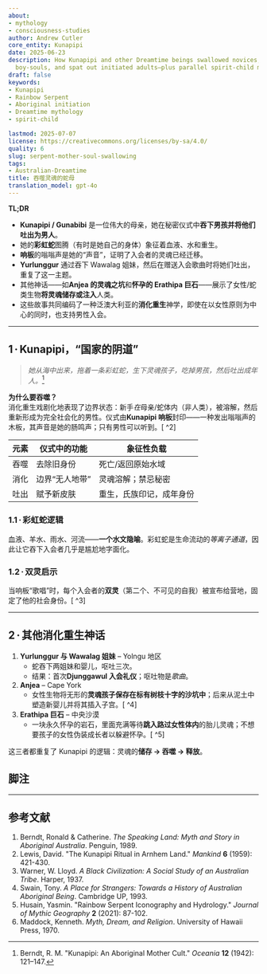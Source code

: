 ```yaml
---
about:
- mythology
- consciousness-studies
author: Andrew Cutler
core_entity: Kunapipi
date: 2025-06-23
description: How Kunapipi and other Dreamtime beings swallowed novices, digested their
  boy-souls, and spat out initiated adults—plus parallel spirit-child myths.
draft: false
keywords:
- Kunapipi
- Rainbow Serpent
- Aboriginal initiation
- Dreamtime mythology
- spirit-child

lastmod: 2025-07-07
license: https://creativecommons.org/licenses/by-sa/4.0/
quality: 6
slug: serpent-mother-soul-swallowing
tags:
- Australian-Dreamtime
title: 吞噬灵魂的蛇母
translation_model: gpt-4o
---
```


**TL;DR**

- **Kunapipi / Gunabibi** 是一位伟大的母亲，她在秘密仪式中**吞下男孩并将他们吐出为男人**。  
- 她的**彩虹蛇**图腾（有时是她自己的身体）象征着血液、水和重生。  
- **响板**的嗡嗡声是她的“声音”，证明了入会者的灵魂已经迁移。  
- **Yurlunggur** 通过吞下 Wawalag 姐妹，然后在赠送入会歌曲时将她们吐出，重复了这一主题。  
- 其他神话——如**Anjea 的灵魂之坑**和**怀孕的 Erathipa 巨石**——展示了女性/蛇类生物**将灵魂储存或注入**人类。  
- 这些故事共同编码了一种泛澳大利亚的**消化重生**神学，即使在以女性原则为中心的同时，也支持男性入会。

---

## 1 · Kunapipi，“国家的阴道”

> *她从海中出来，拖着一条彩虹蛇，生下灵魂孩子，吃掉男孩，然后吐出成年人。*[^1]

**为什么要吞噬？**  
消化重生戏剧化地表现了边界状态：新手*在*母亲/蛇体内（非人类），被溶解，然后重新形成为完全社会化的男性。仪式由**Kunapipi 响板**封印——一种发出嗡嗡声的木板，其声音是她的肠鸣声；只有男性可以听到。[ ^2]

| 元素 | 仪式中的功能 | 象征性负载 |
|---------|-----------------|------------------|
| 吞噬 | 去除旧身份 | 死亡/返回原始水域 |
| 消化 | 边界“无人地带” | 灵魂溶解；禁忌秘密 |
| 吐出 | 赋予新皮肤 | 重生，氏族印记，成年身份 |

### 1.1 · 彩虹蛇逻辑 
血液、羊水、雨水、河流——**一个水文隐喻**。彩虹蛇是生命流动的*等离子通道*，因此让它吞下入会者几乎是尴尬地字面化。

### 1.2 · 双灵启示 
当响板“歌唱”时，每个入会者的**双灵**（第二个、不可见的自我）被宣布给营地，固定了他的社会身份。[ ^3]

---

## 2 · 其他消化重生神话

1. **Yurlunggur 与 Wawalag 姐妹** – Yolngu 地区  
   - 蛇吞下两姐妹和婴儿，呕吐三次。  
   - 结果：首次**Djunggawul 入会礼仪**；呕吐物是*歌曲*。  
2. **Anjea** – Cape York  
   - 女性生物将无形的**灵魂孩子保存在标有树枝十字的沙坑中**；后来从泥土中塑造新婴儿并将其插入子宫。[ ^4]  
3. **Erathipa 巨石** – 中央沙漠  
   - 一块永久怀孕的岩石，里面充满等待**跳入路过女性体内**的胎儿灵魂；不想要孩子的女性伪装成长者以躲避怀孕。[ ^5]  

这三者都重复了 Kunapipi 的逻辑：灵魂的**储存 → 吞噬 → 释放**。

## 脚注

[^1]: Berndt, R. M. "Kunapipi: An Aboriginal Mother Cult." *Oceania* **12** (1942): 121–147. 
[^2]: Elkin, A. P. *The Australian Aborigines: How to Understand Them*. Angus & Robertson, 1938. 
[^3]: Stanner, W. E. H. "The Dreaming." *The Australian Journal of Anthropology* **13** (1956): 231–247. 
[^4]: Thomson, D. "Anjea, the Sand Pit Spirit." *Man* **44** (1944): 65–66. 
[^5]: Mountford, C. P. *Nomads of the Australian Desert*. Rigby, 1976.

---

## 参考文献

1. Berndt, Ronald & Catherine. *The Speaking Land: Myth and Story in Aboriginal Australia*. Penguin, 1989. 
2. Lewis, David. "The Kunapipi Ritual in Arnhem Land." *Mankind* **6** (1959): 421-430. 
3. Warner, W. Lloyd. *A Black Civilization: A Social Study of an Australian Tribe*. Harper, 1937. 
4. Swain, Tony. *A Place for Strangers: Towards a History of Australian Aboriginal Being*. Cambridge UP, 1993. 
5. Husain, Yasmin. "Rainbow Serpent Iconography and Hydrology." *Journal of Mythic Geography* **2** (2021): 87-102. 
6. Maddock, Kenneth. *Myth, Dream, and Religion*. University of Hawaii Press, 1970.